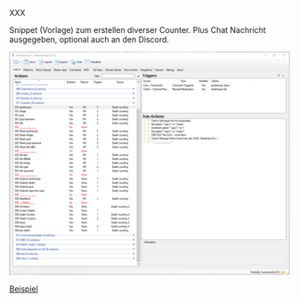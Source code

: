 XXX

Snippet (Vorlage) zum erstellen diverser Counter. Plus Chat Nachricht ausgegeben, optional auch an den Discord.

![Screenshot](https://github.com/Designbynorman/Death-counter-und-Blood-Bowl-Statistik/blob/main/cj1.png)

[Beispiel](https://clips.twitch.tv/UglyAntediluvianOxOSsloth-k09ZmZd1zuwWWAxh)
